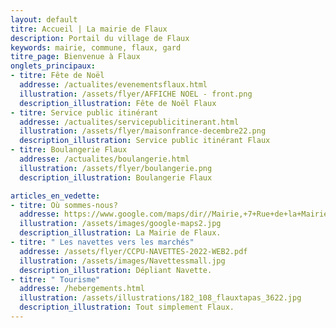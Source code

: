 ```yaml
---
layout: default
titre: Accueil | La mairie de Flaux
description: Portail du village de Flaux
keywords: mairie, commune, flaux, gard
titre_page: Bienvenue à Flaux
onglets_principaux:
- titre: Fête de Noël
  addresse: /actualites/evenementsflaux.html
  illustration: /assets/flyer/AFFICHE NOEL - front.png
  description_illustration: Fête de Noël Flaux
- titre: Service public itinérant
  addresse: /actualites/servicepublicitinerant.html
  illustration: /assets/flyer/maisonfrance-decembre22.png
  description_illustration: Service public itinérant Flaux
- titre: Boulangerie Flaux
  addresse: /actualites/boulangerie.html
  illustration: /assets/flyer/boulangerie.png
  description_illustration: Boulangerie Flaux

articles_en_vedette:
- titre: Où sommes-nous?
  addresse: https://www.google.com/maps/dir//Mairie,+7+Rue+de+la+Mairie,+30700+Flaux/@44.0126437,4.4763609,13z/data=!4m8!4m7!1m0!1m5!1m1!1s0x12b5b63c3159cc4b:0x9feb3ce2c7fcb932!2m2!1d4.504586!2d44.020724modestes_frontpageactussecondaires.png
  illustration: /assets/images/google-maps2.jpg
  description_illustration: La Mairie de Flaux.
- titre: " Les navettes vers les marchés"
  addresse: /assets/flyer/CCPU-NAVETTES-2022-WEB2.pdf
  illustration: /assets/images/Navettessmall.jpg
  description_illustration: Dépliant Navette.
- titre: " Tourisme"
  addresse: /hebergements.html
  illustration: /assets/illustrations/182_108_flauxtapas_3622.jpg
  description_illustration: Tout simplement Flaux.
---
```

